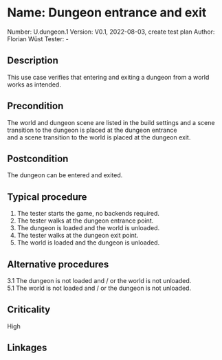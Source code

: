 # Name: Dungeon entrance and exit

Number: U.dungeon.1
Version: V0.1, 2022-08-03, create test plan
Author: Florian Wüst
Tester: -

## Description

This use case verifies that entering and exiting a dungeon from a world works as intended.  

## Precondition

The world and dungeon scene are listed in the build settings and a scene transition to the dungeon is placed at the dungeon entrance  
and a scene transition to the world is placed at the dungeon exit. 

## Postcondition

The dungeon can be entered and exited.  

## Typical procedure

1. The tester starts the game, no backends required.  
2. The tester walks at the dungeon entrance point.  
3. The dungeon is loaded and the world is unloaded.  
4. The tester walks at the dungeon exit point.  
5. The world is loaded and the dungeon is unloaded.  

## Alternative procedures

3.1 The dungeon is not loaded and / or the world is not unloaded.  
5.1 The world is not loaded and / or the dungeon is not unloaded.  

## Criticality

High

## Linkages
